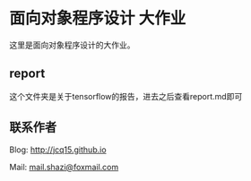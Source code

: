 # 面向对象程序设计 大作业

这里是面向对象程序设计的大作业。

## report
这个文件夹是关于tensorflow的报告，进去之后查看report.md即可

## 联系作者
Blog: <http://jcq15.github.io>

Mail: [mail.shazi@foxmail.com](mailto:mail.shazi@foxmail.com)